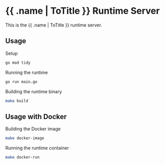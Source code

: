 # {{ .name | ToTitle }} Runtime Server

This is the {{ .name | ToTitle }} runtime server.

## Usage

Setup
```bash
go mod tidy
```

Running the runtime
```bash
go run main.go
```

Building the runtime binary
```bash
make build
```
  
## Usage with Docker

Building the Docker image
```bash
make docker-image
```

Running the runtime container
```bash
make docker-run
```

